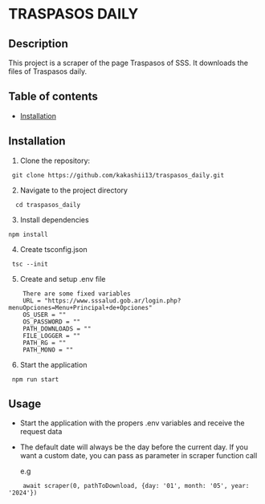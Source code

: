 # TRASPASOS DAILY

## Description

This project is a scraper of the page Traspasos of SSS. It downloads the files of Traspasos daily.

## Table of contents

- [Installation](#installation)

## Installation

1. Clone the repository:

```
 git clone https://github.com/kakashii13/traspasos_daily.git
```

2. Navigate to the project directory

```
  cd traspasos_daily
```

3. Install dependencies

```
npm install
```

4. Create tsconfig.json

```
 tsc --init
```

5. Create and setup .env file

```
    There are some fixed variables
    URL = "https://www.sssalud.gob.ar/login.php?menuOpciones=Menu+Principal+de+Opciones"
    OS_USER = ""
    OS_PASSWORD = ""
    PATH_DOWNLOADS = ""
    FILE_LOGGER = ""
    PATH_RG = ""
    PATH_MONO = ""
```

6. Start the application

```
 npm run start
```

## Usage

- Start the application with the propers .env variables and receive the request data
- The default date will always be the day before the current day. If you want a custom date, you can pass as parameter in scraper function call

  e.g

```
    await scraper(0, pathToDownload, {day: '01', month: '05', year: '2024'})
```
